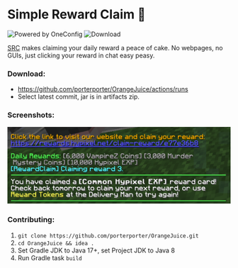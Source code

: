 # Simple Reward Claim 🍰
![Powered by OneConfig](https://polyfrost.org/media/branding/badges/badge_3.svg) ![Download](https://img.shields.io/badge/Download%20Latest%20Build-1452cc?style=for-the-badge&link=https://nightly.link/porterporter/SimpleRewardClaim/workflows/build/main/artifacts)

<u>SRC</u> makes claiming your daily reward a peace of cake. No webpages, no GUIs, just clicking your reward in chat easy peasy.
### Download:
* https://github.com/porterporter/OrangeJuice/actions/runs
* Select latest commit, jar is in artifacts zip.

### Screenshots:
![screenshot.PNG](src/main/resources/screenshot.PNG)

### Contributing:
1. `git clone https://github.com/porterporter/OrangeJuice.git`
2. `cd OrangeJuice && idea .`
3. Set Gradle JDK to Java 17+, set Project JDK to Java 8
4. Run Gradle task `build`